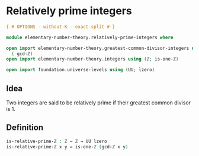 # Relatively prime integers

```agda
{-# OPTIONS --without-K --exact-split #-}

module elementary-number-theory.relatively-prime-integers where

open import elementary-number-theory.greatest-common-divisor-integers using
  ( gcd-ℤ)
open import elementary-number-theory.integers using (ℤ; is-one-ℤ)

open import foundation.universe-levels using (UU; lzero)
```

## Idea

Two integers are said to be relatively prime if their greatest common divisor is 1.

## Definition

```agda
is-relative-prime-ℤ : ℤ → ℤ → UU lzero
is-relative-prime-ℤ x y = is-one-ℤ (gcd-ℤ x y)
```
